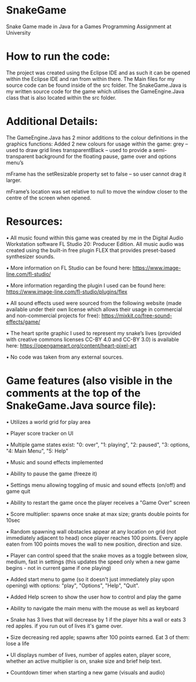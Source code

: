 # SnakeGame
Snake Game made in Java for a Games Programming Assignment at University

# How to run the code:
The project was created using the Eclipse IDE and as such it can be opened within the Eclipse IDE and ran from within there. The Main files for my source code can be found inside of the src folder. The SnakeGame.Java is my written source code for the game which utilises the GameEngine.Java class that is also located within the src folder.

# Additional Details:
The GameEngine.Java has 2 minor additions to the colour definitions in the graphics functions:
Added 2 new colours for usage within the game:
grey – used to draw grid lines
transparentBlack – used to provide a semi-transparent background for the floating pause, game over and options menu’s
 
mFrame has the setResizable property set to false – so user cannot drag it larger.
 
mFrame’s location was set relative to null to move the window closer to the centre of the screen when opened.
 
# Resources:
•	All music found within this game was created by me in the Digital Audio Workstation software FL Studio 20: Producer Edition. All music audio was created using the built-in free plugin FLEX that provides preset-based synthesizer sounds.

•	More information on FL Studio can be found here:
https://www.image-line.com/fl-studio/

•	More information regarding the plugin I used can be found here:
https://www.image-line.com/fl-studio/plugins/flex

•	All sound effects used were sourced from the following website (made available under their own license which allows their usage in commercial and non-commercial projects for free):
https://mixkit.co/free-sound-effects/game/

•	The heart sprite graphic I used to represent my snake’s lives (provided with creative commons licenses CC-BY 4.0 and CC-BY 3.0) is available here:
https://opengameart.org/content/heart-pixel-art

•	No code was taken from any external sources.

# Game features (also visible in the comments at the top of the SnakeGame.Java source file):
•	Utilizes a world grid for play area

•	Player score tracker on UI

•	Multiple game states exist: "0: over", "1: playing", "2: paused", "3: options, "4: Main Menu", "5: Help"

•	Music and sound effects implemented

•	Ability to pause the game (freeze it)

•	Settings menu allowing toggling of music and sound effects (on/off) and game quit

•	Ability to restart the game once the player receives a "Game Over" screen

•	Score multiplier: spawns once snake at max size; grants double points for 10sec

•	Random spawning wall obstacles appear at any location on grid (not immediately adjacent to head) once player reaches 100 points. Every apple eaten from 100 points moves the wall to new position, direction and size.

•	Player can control speed that the snake moves as a toggle between slow, medium, fast in settings (this updates the speed only when a new game begins - not in current game if one playing)

•	Added start menu to game (so it doesn't just immediately play upon opening) with options: "play", "Options", "Help", "Quit".

•	Added Help screen to show the user how to control and play the game

•	Ability to navigate the main menu with the mouse as well as keyboard

•	Snake has 3 lives that will decrease by 1 if the player hits a wall or eats 3 red apples. if you run out of lives it's game over.

•	Size decreasing red apple; spawns after 100 points earned. Eat 3 of them: lose a life

•	UI displays number of lives, number of apples eaten, player score, whether an active multiplier is on, snake size and brief help text.

•	Countdown timer when starting a new game (visuals and audio)
